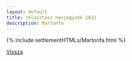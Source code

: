 ```yaml
---
layout: default
title: Választási névjegyzék 2022
description: Martonfa
---
```


{% include settlementHTMLs/Martonfa.html %}

[Vissza](./)